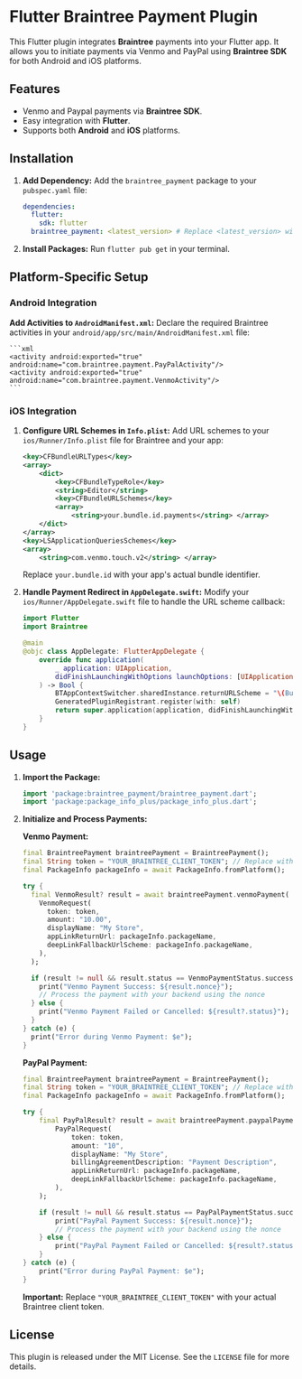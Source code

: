 # **Flutter Braintree Payment Plugin**

This Flutter plugin integrates **Braintree** payments into your Flutter app. It allows you to
initiate payments via Venmo and PayPal using **Braintree SDK** for both Android and iOS platforms.

## **Features**

- Venmo and Paypal payments via **Braintree SDK**.
- Easy integration with **Flutter**.
- Supports both **Android** and **iOS** platforms.

## Installation

1. **Add Dependency:** Add the `braintree_payment` package to your `pubspec.yaml` file:

   ```yaml
   dependencies:
     flutter:
       sdk: flutter
     braintree_payment: <latest_version> # Replace <latest_version> with the current version
   ```

2. **Install Packages:** Run `flutter pub get` in your terminal.

## Platform-Specific Setup

### Android Integration

**Add Activities to `AndroidManifest.xml`:** Declare the required Braintree activities in your
`android/app/src/main/AndroidManifest.xml` file:

    ```xml
    <activity android:exported="true" android:name="com.braintree.payment.PayPalActivity"/>
    <activity android:exported="true" android:name="com.braintree.payment.VenmoActivity"/>
    ```

### iOS Integration

1. **Configure URL Schemes in `Info.plist`:** Add URL schemes to your `ios/Runner/Info.plist` file
   for Braintree and your app:

   ```xml
   <key>CFBundleURLTypes</key>
   <array>
       <dict>
           <key>CFBundleTypeRole</key>
           <string>Editor</string>
           <key>CFBundleURLSchemes</key>
           <array>
               <string>your.bundle.id.payments</string> </array>
       </dict>
   </array>
   <key>LSApplicationQueriesSchemes</key>
   <array>
       <string>com.venmo.touch.v2</string> </array>
   ```

   Replace `your.bundle.id` with your app's actual bundle identifier.

2. **Handle Payment Redirect in `AppDelegate.swift`:** Modify your `ios/Runner/AppDelegate.swift`
   file to handle the URL scheme callback:

   ```swift
   import Flutter
   import Braintree

   @main
   @objc class AppDelegate: FlutterAppDelegate {
       override func application(
           _ application: UIApplication,
           didFinishLaunchingWithOptions launchOptions: [UIApplication.LaunchOptionsKey: Any]?
       ) -> Bool {
           BTAppContextSwitcher.sharedInstance.returnURLScheme = "\(Bundle.main.bundleIdentifier ?? "").payments"
           GeneratedPluginRegistrant.register(with: self)
           return super.application(application, didFinishLaunchingWithOptions: launchOptions)
       }
   }
   ```
   

## Usage

1. **Import the Package:**

   ```dart
   import 'package:braintree_payment/braintree_payment.dart';
   import 'package:package_info_plus/package_info_plus.dart';
   ```

2. **Initialize and Process Payments:**

   **Venmo Payment:**

   ```dart
   final BraintreePayment braintreePayment = BraintreePayment();
   final String token = "YOUR_BRAINTREE_CLIENT_TOKEN"; // Replace with your Braintree client token
   final PackageInfo packageInfo = await PackageInfo.fromPlatform();

   try {
     final VenmoResult? result = await braintreePayment.venmoPayment(
       VenmoRequest(
         token: token,
         amount: "10.00",
         displayName: "My Store",
         appLinkReturnUrl: packageInfo.packageName,
         deepLinkFallbackUrlScheme: packageInfo.packageName,
       ),
     );

     if (result != null && result.status == VenmoPaymentStatus.success) {
       print("Venmo Payment Success: ${result.nonce}");
       // Process the payment with your backend using the nonce
     } else {
       print("Venmo Payment Failed or Cancelled: ${result?.status}");
     }
   } catch (e) {
     print("Error during Venmo Payment: $e");
   }
   ```

   **PayPal Payment:**

   ```dart
   final BraintreePayment braintreePayment = BraintreePayment();
   final String token = "YOUR_BRAINTREE_CLIENT_TOKEN"; // Replace with your Braintree client token
   final PackageInfo packageInfo = await PackageInfo.fromPlatform();

   try {
       final PayPalResult? result = await braintreePayment.paypalPayment(
           PayPalRequest(
               token: token,
               amount: "10",
               displayName: "My Store",
               billingAgreementDescription: "Payment Description",
               appLinkReturnUrl: packageInfo.packageName,
               deepLinkFallbackUrlScheme: packageInfo.packageName,
           ),
       );

       if (result != null && result.status == PayPalPaymentStatus.success) {
           print("PayPal Payment Success: ${result.nonce}");
           // Process the payment with your backend using the nonce
       } else {
           print("PayPal Payment Failed or Cancelled: ${result?.status}");
       }
   } catch (e) {
       print("Error during PayPal Payment: $e");
   }

   ```

   **Important:** Replace `"YOUR_BRAINTREE_CLIENT_TOKEN"` with your actual Braintree client token.

## License

This plugin is released under the MIT License. See the `LICENSE` file for more details.